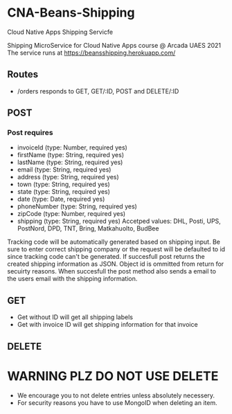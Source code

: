 # CNA-Beans-Shipping
Cloud Native Apps Shipping Servicfe


Shipping MicroService for Cloud Native Apps course @ Arcada UAES 2021
The service runs at https://beansshipping.herokuapp.com/

## Routes 

- /orders responds to GET, GET/:ID, POST and DELETE/:ID

## POST

### Post requires 
- invoiceId (type: Number, required yes)
- firstName (type: String, required yes)
- lastName (type: String, required yes)
- email (type: String, required yes)
- address (type: String, required yes)
- town (type: String, required yes)
- state (type: String, required yes)
- date (type: Date, required yes)
- phoneNumber (type: String, required yes)
- zipCode (type: Number, required yes)
- shipping (type: String, required yes) Accetped values: DHL, Posti, UPS, PostNord, DPD, TNT, Bring, Matkahuolto, BudBee


Tracking code will be automatically generated based on shipping input.
Be sure to enter correct shipping company or the request will be defaulted to id since tracking code can't be generated. 
If succesfull post returns the created shipping information as JSON. Object id is ommitted from return for secuirty reasons.
When succesfull the post method also sends a email to the users email with the shipping information.

## GET

- Get without ID will get all shipping labels
- Get with invoice ID will get shipping information for that invoice

## DELETE

# WARNING PLZ DO NOT USE DELETE

- We encourage you to not delete entries unless absolutely necessery. 
- For security reasons you have to use MongoID when deleting an item.